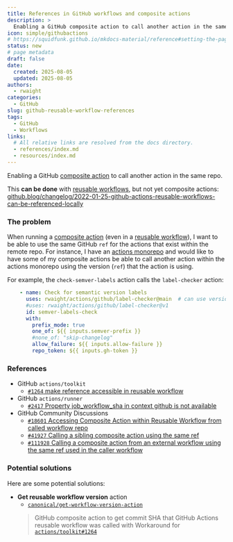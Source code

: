 ```yaml
---
title: References in GitHub workflows and composite actions
description: >
  Enabling a GitHub composite action to call another action in the same repo.
icon: simple/githubactions
# https://squidfunk.github.io/mkdocs-material/reference#setting-the-page-icon
status: new
# page metadata
draft: false
date:
  created: 2025-08-05
  updated: 2025-08-05
authors:
  - rwaight
categories:
  - GitHub
slug: github-reusable-workflow-references
tags:
  - GitHub
  - Workflows
links:
  # All relative links are resolved from the docs directory.
  - references/index.md
  - resources/index.md
---
```


<!---  # Blog post template  --->
<!---  do not put an actual 'heading 1' if it is the same as the title  --->

Enabling a GitHub [composite action](https://docs.github.com/en/actions/creating-actions/creating-a-composite-action) to call another action in the same repo.

This **can be done** with [reusable workflows](https://docs.github.com/en/actions/using-workflows/reusing-workflows), but 
not yet composite actions: [github.blog/changelog/2022-01-25-github-actions-reusable-workflows-can-be-referenced-locally](https://github.blog/changelog/2022-01-25-github-actions-reusable-workflows-can-be-referenced-locally/)

### The problem

When running a [composite action](https://docs.github.com/en/actions/creating-actions/creating-a-composite-action) 
(even in a [reusable workflow](https://docs.github.com/en/actions/using-workflows/reusing-workflows)), I want to be 
able to use the same GitHub `ref` for the actions that exist within the remote repo. For instance, I have 
an [actions monorepo](https://github.com/rwaight/actions) and would like to have some of my composite actions 
be able to call another action within the actions monorepo using the version (`ref`) that the action is using.

For example, the `check-semver-labels` action calls the `label-checker` action:

```yml
    - name: Check for semantic version labels
      uses: rwaight/actions/github/label-checker@main  # can use version specific or main
      #uses: rwaight/actions/github/label-checker@v1
      id: semver-labels-check
      with:
        prefix_mode: true
        one_of: ${{ inputs.semver-prefix }}
        #none_of: "skip-changelog"
        allow_failure: ${{ inputs.allow-failure }}
        repo_token: ${{ inputs.gh-token }}
```



### References

- GitHub `actions/toolkit`
    - [`#1264` make reference accessible in reusable workflow](https://github.com/actions/toolkit/issues/1264)
- GitHub `actions/runner`
    - [`#2417` Property job_workflow_sha in context github is not available](https://github.com/actions/runner/issues/2417)
- GitHub Community Discussions
    - [`#18601` Accessing Composite Action within Reusable Workflow from called workflow repo](https://github.com/orgs/community/discussions/18601)
    - [`#41927` Calling a sibling composite action using the same ref](https://github.com/orgs/community/discussions/41927)
    - [`#111928` Calling a composite action from an external workflow using the same ref used in the caller workflow](https://github.com/orgs/community/discussions/111928)



### Potential solutions

Here are some potential solutions:

- **Get reusable workflow version** action
    - [`canonical/get-workflow-version-action`](https://github.com/canonical/get-workflow-version-action)
    > GitHub composite action to get commit SHA that GitHub Actions reusable workflow was called with
    > Workaround for [`actions/toolkit#1264`](https://github.com/actions/toolkit/issues/1264)




<!--  example comment here  -->
<!--- another example comment --->

<!---  ...  --->
